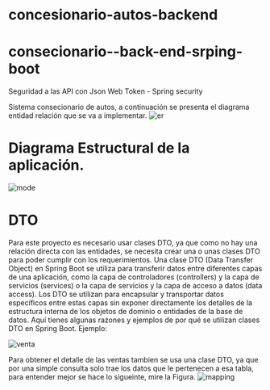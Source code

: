 # concesionario-autos-backend
# consecionario--back-end-srping-boot
Seguridad a las API con Json Web Token - Spring security 

Sistema consecionario de autos, a continuación se presenta el diagrama entidad relación que se va a implementar.
![er](https://github.com/JhonZambranoM/consecionario--back-end-srping-boot/assets/75482142/88c873da-5cfe-41c5-b954-1d19e955a9f5)

# Diagrama Estructural de la aplicación.

![mode](https://github.com/JhonZambranoM/consecionario--back-end-srping-boot/assets/75482142/a9155726-a7eb-4315-b23d-54809319d349)

# DTO
Para este proyecto es necesario usar clases DTO, ya que como no hay una relación directa con las entidades, se necesita crear una o unas clases DTO para poder cumplir con los requerimientos.
Una clase DTO (Data Transfer Object) en Spring Boot se utiliza para transferir datos entre diferentes capas de una aplicación, como la capa de controladores (controllers) y la capa de servicios (services) o la capa de servicios y la capa de acceso a datos (data access). Los DTO se utilizan para encapsular y transportar datos específicos entre estas capas sin exponer directamente los detalles de la estructura interna de los objetos de dominio o entidades de la base de datos. Aquí tienes algunas razones y ejemplos de por qué se utilizan clases DTO en Spring Boot. Ejemplo:

![venta](https://github.com/jhonZambrano1999/backend-autos-springboot/assets/79710173/f209654c-82c8-4eeb-96ed-6348b487d459)

Para obtener el detalle de las ventas tambien se usa una clase DTO, ya que por una simple consulta solo trae los datos que le pertenecen a esa tabla, para entender mejor se hace lo sigueinte, mire la Figura. 
![mapping](https://github.com/jhonZambrano1999/backend-autos-springboot/assets/79710173/35162884-63b7-4d30-b7ec-e0b725f3babf)

